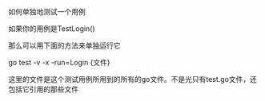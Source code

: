 如何单独地测试一个用例

如果你的用例是TestLogin()   

那么可以用下面的方法来单独运行它

go test -v -x -run=Login {文件}

这里的文件是这个测试用例所用到的所有的go文件。不是光只有test.go文件，还包括它引用的那些文件
